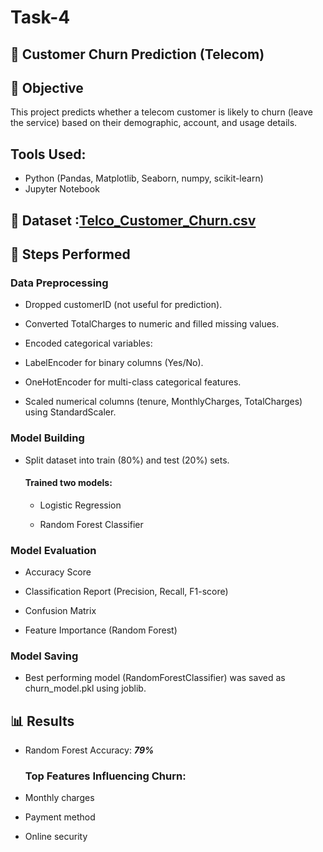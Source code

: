 # Task-4
## 📌 Customer Churn Prediction (Telecom)

## 🎯 Objective

This project predicts whether a telecom customer is likely to churn (leave the service) based on their demographic, account, and usage details.
## Tools Used: 
- Python (Pandas, Matplotlib, Seaborn, numpy, scikit-learn)
- Jupyter Notebook
## 📂 Dataset :[Telco_Customer_Churn.csv](https://github.com/user-attachments/files/22206998/Telco_Customer_Churn.csv)

## 🔎 Steps Performed

### Data Preprocessing

- Dropped customerID (not useful for prediction).

- Converted TotalCharges to numeric and filled missing values.

- Encoded categorical variables:

- LabelEncoder for binary columns (Yes/No).

- OneHotEncoder for multi-class categorical features.

- Scaled numerical columns (tenure, MonthlyCharges, TotalCharges) using StandardScaler.

### Model Building

- Split dataset into train (80%) and test (20%) sets.

  #### Trained two models:

  - Logistic Regression

  - Random Forest Classifier

### Model Evaluation

- Accuracy Score
  
- Classification Report (Precision, Recall, F1-score)

- Confusion Matrix

- Feature Importance (Random Forest)

### Model Saving

- Best performing model (RandomForestClassifier) was saved as churn_model.pkl using joblib.


## 📊 Results

- Random Forest Accuracy: ***79%***

  ### Top Features Influencing Churn:

 - Monthly charges

 - Payment method

 - Online security

